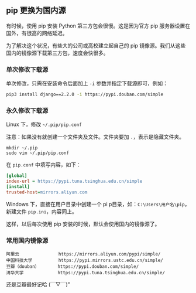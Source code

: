 ## pip 更换为国内源

有时候，使用 pip 安装 Python 第三方包会很慢。这是因为官方 pip 服务器设置在国外，有很高的网络延迟。

为了解决这个状况，有些大的公司或高校建立起自己的 pip 镜像源。我们从这些国内的镜像源下载第三方包，速度会快很多。

### 单次修改下载源

单次修改，只需在安装命令后面加上 `-i` 参数并指定下载源即可，例如：

```bash
pip3 install django==2.2.0 -i https://pypi.douban.com/simple
```

### 永久修改下载源

Linux 下，修改 `~/.pip/pip.conf `

注意：如果没有就创建一个文件夹及文件。文件夹要加 `.`，表示是隐藏文件夹。

```
mkdir ~/.pip
sudo vim ~/.pip/pip.conf
```

在 `pip.conf` 中填写内容，如下：

```ini
[global]
index-url = https://pypi.tuna.tsinghua.edu.cn/simple
[install]
trusted-host=mirrors.aliyun.com
```

Windows 下，直接在用户目录中创建一个 pi p目录，如：`C:\Users\用户名\pip`，新建文件 `pip.ini`，内容同上。

这样，以后每次使用 pip 安装的时候，默认会使用国内的镜像源了。

### 常用国内镜像源

```
阿里云               https://mirrors.aliyun.com/pypi/simple/
中国科技大学          https://pypi.mirrors.ustc.edu.cn/simple/
豆瓣（douban）       https://pypi.douban.com/simple/
清华大学             https://pypi.tuna.tsinghua.edu.cn/simple/
```

还是豆瓣最好记哈 (￣▽￣)"